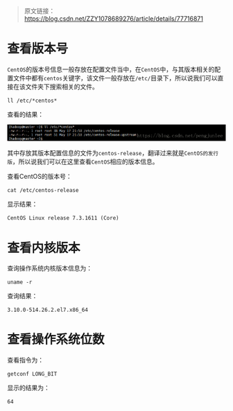 > 原文链接：<https://blog.csdn.net/ZZY1078689276/article/details/77716871>

# 查看版本号
`CentOS`的版本号信息一般存放在配置文件当中，在`CentOS`中，与其版本相关的配置文件中都有`centos`关键字，该文件一般存放在`/etc/`目录下，所以说我们可以直接在该文件夹下搜索相关的文件。

	ll /etc/*centos*

查看的结果：
<div align=center>

![centos版本号](./imgs/73.png "查看centos版本号示意图")
<div align=left>

其中存放其版本配置信息的文件为`centos-release`，翻译过来就是`CentOS的发行版`，所以说我们可以在这里查看`CentOS`相应的版本信息。

查看CentOS的版本号：

	cat /etc/centos-release

显示结果：

	CentOS Linux release 7.3.1611 (Core)

# 查看内核版本
查询操作系统内核版本信息为：

	uname -r

查询结果：

	3.10.0-514.26.2.el7.x86_64

# 查看操作系统位数
查看指令为：

	getconf LONG_BIT

显示的结果为：

	64
